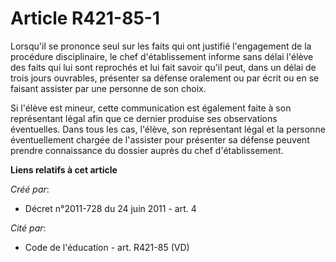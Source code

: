 # Article R421-85-1

Lorsqu'il se prononce seul sur les faits qui ont justifié l'engagement de la procédure disciplinaire, le chef d'établissement
informe sans délai l'élève des faits qui lui sont reprochés et lui fait savoir qu'il peut, dans un délai de trois jours
ouvrables, présenter sa défense oralement ou par écrit ou en se faisant assister par une personne de son choix.

Si l'élève est mineur, cette communication est également faite à son représentant légal afin que ce dernier produise ses
observations éventuelles. Dans tous les cas, l'élève, son représentant légal et la personne éventuellement chargée de
l'assister pour présenter sa défense peuvent prendre connaissance du dossier auprès du chef d'établissement.

**Liens relatifs à cet article**

_Créé par_:

  - Décret n°2011-728 du 24 juin 2011 - art. 4

_Cité par_:

  - Code de l'éducation - art. R421-85 (VD)
